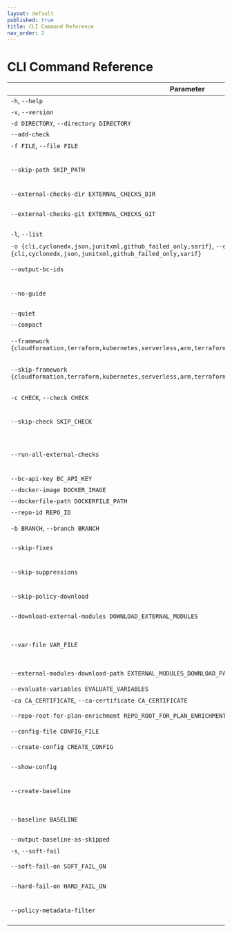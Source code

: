 ```yaml
---
layout: default
published: true
title: CLI Command Reference
nav_order: 2
---
```


# CLI Command Reference

| Parameter | Description                                                                                                                                                                                                                                                                                  |
| --- |----------------------------------------------------------------------------------------------------------------------------------------------------------------------------------------------------------------------------------------------------------------------------------------------|
| `-h`, `--help` | Show this help message and exit.                                                                                                                                                                                                                                                             |
| `-v`, `--version` | Version.                                                                                                                                                                                                                                                                                     |
| `-d DIRECTORY`, `--directory DIRECTORY` | IaC root directory. Cannot be used together with --file.                                                                                                                                                                                                                                     |
| `--add-check` | Generate a new check via CLI prompt                                                                                                                                                                                                                                                          |
| `-f FILE`, `--file FILE` | IaC file. Cannot be used together with `--directory`.                                                                                                                                                                                                                                        |
| `--skip-path SKIP_PATH` | Path (file or directory) to skip, using regular expression logic, relative to current working directory. Word boundaries are not implicit; i.e., specifying "dir1" will skip any directory or subdirectory named "dir1". Ignored with -f. Can be specified multiple times.                   |
| `--external-checks-dir EXTERNAL_CHECKS_DIR` | Directory for custom checks to be loaded. Can be repeated.                                                                                                                                                                                                                                   |
| `--external-checks-git EXTERNAL_CHECKS_GIT` | Github url of external checks to be added. \n you can specify a subdirectory after a double-slash //. \n cannot be used together with --external-checks-dir'                                                                                                                                 |
| `-l`, `--list` | List checks.                                                                                                                                                                                                                                                                                 |
| `-o {cli,cyclonedx,json,junitxml,github_failed_only,sarif}`, `--output {cli,cyclonedx,json,junitxml,github_failed_only,sarif}` | Report output format. Add multiple outputs by using the flag multiple times (`-o sarif -o cli`)                                                                                                                                                                                              |
| `--output-bc-ids` | Print Bridgecrew platform IDs (BC...) instead of Checkov IDs (CKV...), if the check exists in the platform                                                                                                                                                                                   |
| `--no-guide` | Do not fetch Bridgecrew platform IDs and guidelines for the checkov output report. Note: this prevents Bridgecrew platform check IDs from being used anywhere in the CLI.                                                                                                                    |
| `--quiet` | Display only failed checks in CLI output.                                                                                                                                                                                                                                                    | [View Scan Results](doc:scan-use-cases#section-view-scan-results) |
| `--compact` | Do not display code blocks in CLI output.                                                                                                                                                                                                                                                    |
| `--framework {cloudformation,terraform,kubernetes,serverless,arm,terraform_plan,helm,dockerfile,secrets,json,all}` | Filter scan to run only on a specific infrastructure code frameworks. Possible arguments are `cloudformation`, `terraform`, `kubernetes`, `serverless`, `arm`, `terraform_plan`, `helm`, `dockerfile`, `secrets`, `json`, `all`                                                              |
| `--skip-framework {cloudformation,terraform,kubernetes,serverless,arm,terraform_plan,helm,dockerfile,secrets,json}` | Filter scan to skip specific infrastructure code frameworks. will be included automatically for some frameworks if system dependencies are missing.                                                                                                                                          
| `-c CHECK`, `--check CHECK` | Filter scan to run only on a specific check identifier (allowlist). You can specify multiple checks separated by comma delimiter.                                                                                                                                                            |
| `--skip-check SKIP_CHECK` | Filter scan to run on all checks except for a specific check identifier (denylist). You can specify multiple checks separated by comma delimiter.                                                                                                                                            | [Suppress or Skip](doc:scan-use-cases#section-suppress-or-skip) |
| `--run-all-external-checks` | Run all external checks (loaded via --external-checks options) even if the checks are not present in the --check list. This allows you to always ensure that new checks present in the external source are used. If an external check is included in --skip-check, it will still be skipped. |
| `--bc-api-key BC_API_KEY` | Bridgecrew API key [env var: BC_API_KEY]                                                                                                                                                                                                                                                     | 
| `--docker-image DOCKER_IMAGE` | Scan docker images by name or ID. Only works with --bc-api-key flag                                                                                                                                                                                                                          | 
| `--dockerfile-path DOCKERFILE_PATH` | Path to the Dockerfile of the scanned docker image                                                                                                                                                                                                                                           | 
| `--repo-id REPO_ID` | Identity string of the repository, with form <repo_owner>/<repo_name>                                                                                                                                                                                                                        | 
| `-b BRANCH`, `--branch BRANCH` | Selected branch of the persisted repository. Only has effect when using the --bc-api-key flag                                                                                                                                                                                                | 
| `--skip-fixes` | Do not download fixed resource templates from Bridgecrew. Only has effect when using the --bc-api-key flag                                                                                                                                                                                   | 
| `--skip-suppressions` | Do not download preconfigured suppressions from the Bridgecrew platform. Code comment suppressions will still be honored. Only has effect when using the --bc-api-key flag                                                                                                                   | 
| `--skip-policy-download` | Do not download custom policies configured in the Bridgecrew platform. Only has effect when using the --bc-api-key flag                                                                                                                                                                      | 
| `--download-external-modules DOWNLOAD_EXTERNAL_MODULES` | download external terraform modules from public git repositories and terraform registry [env var: DOWNLOAD_EXTERNAL_MODULES]                                                                                                                                                                 | 
| `--var-file VAR_FILE` | Variable files to load in addition to the default files (see https://www.terraform.io/docs/language/values/variables.html#variable-definitions-tfvars-files).Currently only supported for source Terraform (.tf file), and Helm chart scans.Requires using --directory, not --file.          | 
| `--external-modules-download-path EXTERNAL_MODULES_DOWNLOAD_PATH` | set the path for the download external terraform modules [env var: EXTERNAL_MODULES_DIR]                                                                                                                                                                                                     | 
| `--evaluate-variables EVALUATE_VARIABLES` | evaluate the values of variables and locals                                                                                                                                                                                                                                                  | 
| `-ca CA_CERTIFICATE`, `--ca-certificate CA_CERTIFICATE` | Custom CA certificate (bundle) file [env var: BC_CA_BUNDLE]                                                                                                                                                                                                                                  |
| `--repo-root-for-plan-enrichment REPO_ROOT_FOR_PLAN_ENRICHMENT` | Directory containing the hcl code used to generate a given plan file. Use with -f.                                                                                                                                                                                                           | 
| `--config-file CONFIG_FILE` | path to the Checkov configuration YAML file                                                                                                                                                                                                                                                  | 
| `--create-config CREATE_CONFIG` | takes the current command line args and writes them out to a config file at the given path                                                                                                                                                                                                   
| `--show-config` | prints all args and config settings and where they came from (eg. commandline, config file, environment variable or default)                                                                                                                                                                 
| `--create-baseline` | Alongside outputting the findings, save all results to .checkov.baseline file so future runs will not re-flag the same noise. Works only with `--directory` flag                                                                                                                             | 
| `--baseline BASELINE` | Use a .checkov.baseline file to compare current results with a known baseline. Report will include only failed checks that are new with respect to the provided baseline                                                                                                                     | 
| `--output-baseline-as-skipped` | Output checks that are skipped due to baseline file presence                                                                                                                                                                                                                                 | 
| `-s`, `--soft-fail` | Runs checks but suppresses error code                                                                                                                                                                                                                                                        | 
| `--soft-fail-on SOFT_FAIL_ON` | Exits with a 0 exit code for specified checks. You can specify multiple checks separated by comma delimiter                                                                                                                                                                                  | 
| `--hard-fail-on HARD_FAIL_ON` | Exits with a non-zero exit code for specified checks. You can specify multiple checks separated by comma delimiter                                                                                                                                                                           |
| `--policy-metadata-filter` | comma separated key:value string to filter policies based on Prisma Cloud policy metadata. See [this](https://prisma.pan.dev/api/cloud/cspm/policy#operation/get-policy-filters-and-options) for information on allowed filters. Format: policy.label=test,cloud.type=aws                                                                                                             |
